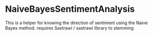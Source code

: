 # NaiveBayesSentimentAnalysis
This is a helper for knowing the direction of sentiment using the Naive Bayes method. requires Sastrawi / sastrawi library to stemming
